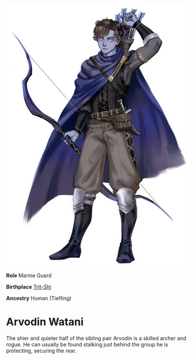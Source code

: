 <InfoBox>

![Character Art](./img/arvodin.png)
    
**Role** Marine Guard

**Birthplace** [Trit-Shi](/places/trit_shi)

**Ancestry** Human (Tiefling)

</InfoBox>

# Arvodin Watani
<Badge type="info" text="He/Him"/> 

The shier and quieter half of the sibling pair Arvodin is a skilled archer and rogue. He can usually be found stalking just behind the group he is protecting, securing the rear.

<!--@include: ./watani_siblings.md-->

<!--@include: ./watani_company.md-->
